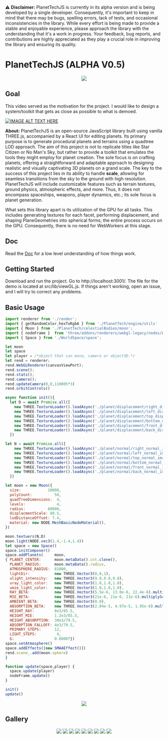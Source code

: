 ⚠️ **Disclaimer:** PlanetTechJS is currently in its alpha version and is being developed by a single developer. Consequently, it's important to keep in mind that there may be bugs, spelling errors, lack of tests, and occasional inconsistencies in the library. While every effort is being made to provide a stable and enjoyable experience, please approach the library with the understanding that it's a work in progress. Your feedback, bug reports, and contributions are highly appreciated as they play a crucial role in improving the library and ensuring its quality.


# PlanetTechJS (ALPHA V0.5) 
<p align="center">
  <img src="./public/readmeImg/logoPT.png" />
</p>

## Goal

This video served as the motivation for the project. I would like to design a system/toolkit that gets as close as possible to what is demoed.

[![IMAGE ALT TEXT HERE](https://img.youtube.com/vi/ksMQ4hYhfSA/0.jpg)](https://www.youtube.com/watch?v=ksMQ4hYhfSA)

**About:**
PlanetTechJS is an open-source JavaScript library built using vanilla THREE.js, accompanied by a React UI for editing planets. Its primary purpose is to generate procedural planets and terrains using a quadtree LOD approach. The aim of this project is not to replicate titles like Star Citizen or No Man's Sky, but rather to provide a toolkit that emulates the tools they might employ for planet creation. The sole focus is on crafting planets, offering a straightforward and adaptable approach to designing realistic and visually captivating 3D planets on a grand scale. The key to the success of this project lies in its ability to handle **scale**, allowing for seamless transitions from the sky to the ground with high resolution. PlanetTechJS will include customizable features such as terrain textures, ground physics, atmospheric effects, and more. Thus, it does not encompass spaceships, weapons, player dynamics, etc.; its sole focus is planet generation.

What sets this library apart is its utilization of the GPU for all tasks. This includes generating textures for each facet, performing displacement, and shaping PlaneGeometries into spherical forms; the entire process occurs on the GPU. Consequently, there is no need for WebWorkers at this stage.

## Doc
Read the [Doc](./DOC.md) for a low level understanding of how things work.

## Getting Started
Download and run the project. Go to http://localhost:3001/. The file for the demo is located at src/lib/viewGL.js. If things aren't working, open an issue, and I will try to correct any problems.

## Basic Usage
```javascript
import renderer from './render';
import { getRandomColor,hexToRgbA } from './PlanetTech/engine/utils'
import { Moon } from './PlanetTech/celestialBodies/moon';
import { nodeFrame }  from 'three/addons/renderers/webgl-legacy/nodes/WebGLNodes.js';
import { Space } from './WorldSpace/space';

let moon
let space 
let player = /*object that can move, camera or object3D.*/
let rend = renderer;
rend.WebGLRenderer(canvasViewPort);
rend.scene();
rend.stats();
rend.camera();
rend.updateCamera(0,0,110005*3)
rend.orbitControls()

async function init(){
  let D = await Promise.all([
    new THREE.TextureLoader().loadAsync('./planet/displacement/right_displacement_image.png'),
    new THREE.TextureLoader().loadAsync('./planet/displacement/left_displacement_image.png'),
    new THREE.TextureLoader().loadAsync('./planet/displacement/top_displacement_image.png'),
    new THREE.TextureLoader().loadAsync('./planet/displacement/bottom_displacement_image.png'),
    new THREE.TextureLoader().loadAsync('./planet/displacement/front_displacement_image.png'),
    new THREE.TextureLoader().loadAsync('./planet/displacement/back_displacement_image.png'),
  ])

let N = await Promise.all([
    new THREE.TextureLoader().loadAsync('./planet/normal/right_normal_image.png'),
    new THREE.TextureLoader().loadAsync('./planet/normal/left_normal_image.png'),
    new THREE.TextureLoader().loadAsync('./planet/normal/top_normal_image.png'),
    new THREE.TextureLoader().loadAsync('./planet/normal/bottom_normal_image.png'),
    new THREE.TextureLoader().loadAsync('./planet/normal/front_normal_image.png'),
    new THREE.TextureLoader().loadAsync('./planet/normal/back_normal_image.png'),
  ])

let moon = new Moon({
  size:            10000,
  polyCount:          50,
  quadTreeDimensions:  4,
  levels:              4,
  radius:          80000,
  displacmentScale: 80.5,
  lodDistanceOffset: 7.4,
  material: new NODE.MeshBasicNodeMaterial(),
})

moon.textuers(N,D)
moon.light(NODE.vec3(1.4,-1.4,1.4))
let space = new Space()
space.initComposer()
space.addPlanets(     moon,
{ PLANET_CENTER:      moon.metaData().cnt.clone(),
  PLANET_RADIUS:      moon.metaData().radius,
  ATMOSPHERE_RADIUS:  81000,
  lightDir:           new THREE.Vector3(0,0,1),
  ulight_intensity:   new THREE.Vector3(9.0,9.0,9.0),
  uray_light_color:   new THREE.Vector3(1.0,1.0,1.0),
  umie_light_color:   new THREE.Vector3(1.0,1.0,1.0),
  RAY_BETA:           new THREE.Vector3(5.5e-6, 13.0e-6, 22.4e-6).multiplyScalar(34.5),
  MIE_BETA:           new THREE.Vector3(21e-6, 21e-6, 21e-6).multiplyScalar(34.5),
  AMBIENT_BETA:       new THREE.Vector3(0.0),
  ABSORPTION_BETA:    new THREE.Vector3(2.04e-5, 4.97e-5, 1.95e-6).multiplyScalar(79.5),
  HEIGHT_RAY:         8e3/85.5,
  HEIGHT_MIE:         1.2e3/85.5,
  HEIGHT_ABSORPTION:  30e3/79.5,
  ABSORPTION_FALLOFF: 4e3/79.5,
  PRIMARY_STEPS:      12,
  LIGHT_STEPS:         4,
  G:                  0.00007})
space.setAtmosphere()
space.addEffects([new SMAAEffect()])
rend.scene_.add(moon.sphere)
}

function update(space,player) {
  space.update(player)
  nodeFrame.update()
}

init()
update()
```
<p align="center">
  <img src="./public/readmeImg/p25.png" />
</p>

## Gallery
<p align="center">
  <img src="./public/readmeImg/planet1.png" />
  <img src="./public/readmeImg/planet2.png" />
  <img src="./public/readmeImg/planet4.png" />
  <img src="./public/readmeImg/planet5.png" />
  <img src="./public/readmeImg/p20.png" />
  <img src="./public/readmeImg/p21.png" />
  <img src="./public/readmeImg/p22.png" />
  <img src="./public/readmeImg/p23.png" />
  <img src="./public/readmeImg/p24.png" />
</p>
